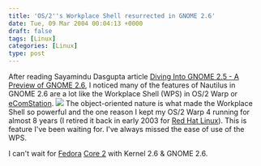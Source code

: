 ```yaml
---
title: 'OS/2''s Workplace Shell resurrected in GNOME 2.6'
date: Tue, 09 Mar 2004 00:04:13 +0000
draft: false
tags: [Linux]
categories: [Linux]
type: post
---
```


After reading Sayamindu Dasgupta article [Diving Into GNOME 2.5 - A Preview of GNOME 2.6](http://www.clai.net/sayamindu/GNOME-2.6/GNOME_2_6.html), I noticed many of the features of Nautilus in GNOME 2.6 are a lot like the Workplace Shell (WPS) in OS/2 Warp or [eComStation](http://www.ecomstation.com). [![](http://jroller.com/resources/jmrodri/ecs2.png)](http://www.ecomstation.com/gallery/gal/eComStation_1.0/sample_desktop_screenshots/ecs2.jpg) The object-oriented nature is what made the Workplace Shell so powerful and the one reason I kept my OS/2 Warp 4 running for almost 8 years (I retired it back in early 2003 for [Red Hat Linux](http://www.redhat.com)). This is feature I've been waiting for. I've always missed the ease of use of the WPS.

I can't wait for [Fedora](http://fedora.redhat.com) [Core 2](http://fedora.redhat.com/participate/schedule/) with Kernel 2.6 & GNOME 2.6.